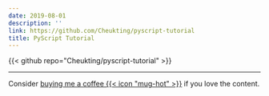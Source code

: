 ```yaml
---
date: 2019-08-01
description: ''
link: https://github.com/Cheukting/pyscript-tutorial
title: PyScript Tutorial
---
```


{{< github repo="Cheukting/pyscript-tutorial" >}}


---
Consider [buying me a coffee {{< icon "mug-hot" >}}](https://github.com/sponsors/Cheukting) if you love the content.
